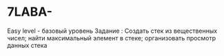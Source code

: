 # 7LABA-
Easy level - базовый уровень 
Задание : 
Создать стек из вещественных чисел; найти максимальный элемент в стеке; организовать просмотр данных стека

